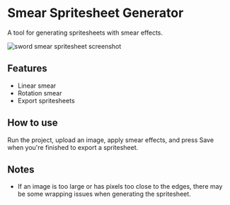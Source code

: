 # Smear Spritesheet Generator
A tool for generating spritesheets with smear effects.

![sword smear spritesheet screenshot](https://github.com/user-attachments/assets/29982912-df4b-4af5-be50-52ab394a7381)

## Features
- Linear smear
- Rotation smear
- Export spritesheets

## How to use
Run the project, upload an image, apply smear effects, and press Save when you're finished to export a spritesheet.

## Notes
- If an image is too large or has pixels too close to the edges, there may be some wrapping issues when generating the spritesheet.
